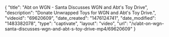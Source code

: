 {
    "title": "Abt on WGN - Santa Discusses WGN and Abt's Toy Drive",
    "description": "Donate Unwrapped Toys for WGN and Abt's Toy Drive.",
    "videoid": "69620609",
    "date_created": "1476124741",
    "date_modified": "1483382078",
    "type": "captivate",
    "layout": "video",
    "url": "\/v\/abt-on-wgn-santa-discusses-wgn-and-abt-s-toy-drive-mp4\/69620609"
}